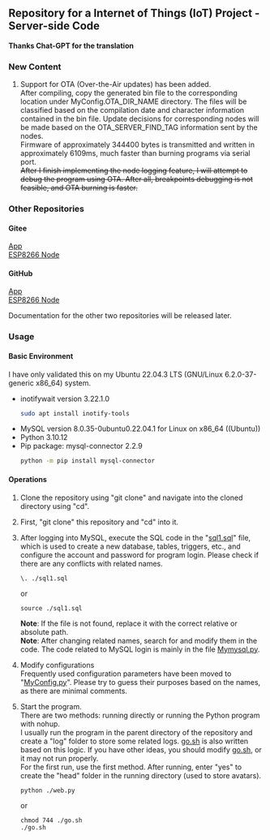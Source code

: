  ## Repository for a Internet of Things (IoT) Project - Server-side Code

**Thanks Chat-GPT for the translation**

### New Content
1. Support for OTA (Over-the-Air updates) has been added.  
After compiling, copy the generated bin file to the corresponding location under MyConfig.OTA_DIR_NAME directory. The files will be classified based on the compilation date and character information contained in the bin file. Update decisions for corresponding nodes will be made based on the OTA_SERVER_FIND_TAG information sent by the nodes.  
Firmware of approximately 344400 bytes is transmitted and written in approximately 6109ms, much faster than burning programs via serial port.  
~~After I finish implementing the node logging feature, I will attempt to debug the program using OTA. After all, breakpoints debugging is not feasible, and OTA burning is faster.~~

### Other Repositories
#### Gitee
[App](https://gitee.com/he_chen_chuan/Mytabs)  
[ESP8266 Node](https://gitee.com/he_chen_chuan/node)  

#### GitHub
[App](https://github.com/BAICHEN123/Mytabs)  
[ESP8266 Node](https://github.com/BAICHEN123/node)  

Documentation for the other two repositories will be released later.

### Usage
#### Basic Environment
I have only validated this on my Ubuntu 22.04.3 LTS (GNU/Linux 6.2.0-37-generic x86_64) system.  
- inotifywait version 3.22.1.0
    ```bash
    sudo apt install inotify-tools
    ```
- MySQL version 8.0.35-0ubuntu0.22.04.1 for Linux on x86_64 ((Ubuntu))
- Python 3.10.12
- Pip package: mysql-connector 2.2.9
    ```bash
    python -m pip install mysql-connector
    ```

#### Operations
1. Clone the repository using "git clone" and navigate into the cloned directory using "cd".
1. First, "git clone" this repository and "cd" into it.
2. After logging into MySQL, execute the SQL code in the "[sql1.sql](./sql1.sql)" file, which is used to create a new database, tables, triggers, etc., and configure the account and password for program login. Please check if there are any conflicts with related names.
    ```
    \. ./sql1.sql
    ```  
    or  
    ```
    source ./sql1.sql
    ```  

    **Note**: If the file is not found, replace it with the correct relative or absolute path.  
    **Note**: After changing related names, search for and modify them in the code. The code related to MySQL login is mainly in the file [Mymysql.py](./Mymysql.py).  
3. Modify configurations  
Frequently used configuration parameters have been moved to "[MyConfig.py](./MyConfig.py)". Please try to guess their purposes based on the names, as there are minimal comments.

4. Start the program.  
    There are two methods: running directly or running the Python program with nohup.  
    I usually run the program in the parent directory of the repository and create a "log" folder to store some related logs. [go.sh](./go.sh) is also written based on this logic. If you have other ideas, you should modify [go.sh](./go.sh), or it may not run properly.  
    For the first run, use the first method. After running, enter "yes" to create the "head" folder in the running directory (used to store avatars).

    ```
    python ./web.py
    ```  
    or  
    ```
    chmod 744 ./go.sh
    ./go.sh
    ```  
